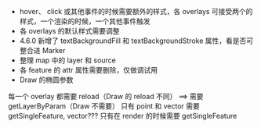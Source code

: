 - hover、 click 或其他事件的时候需要额外的样式，各 overlays 可接受两个的样式，一个渲染的时候，一个其他事件触发
- 各 overlays 的默认样式需要调整
- 4.6.0 新增了 textBackgroundFill 和 textBackgroundStroke 属性，看是否可整合进 Marker
- 整理 map 中的 layer 和 source
- 各 feature 的 attr 属性需要删除，仅做调试用
- Draw 的椭圆参数


每一个 overlay 都需要 reload（Draw 的 reload 不同） ==> 需要 getLayerByParam（Draw 不需要）
只有 point 和 vector 需要 getSingleFeature, vector???
只有在 render 的时候需要 getSingleFeature